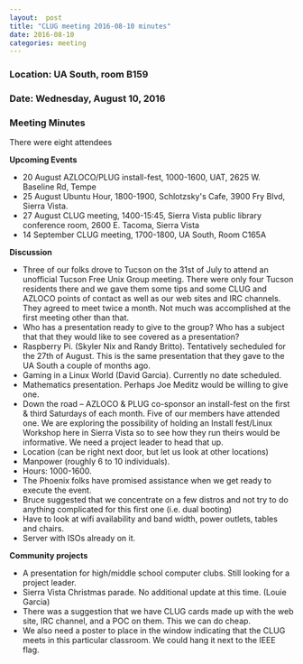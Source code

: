 ```yaml
---
layout:  post
title: "CLUG meeting 2016-08-10 minutes"
date: 2016-08-10
categories: meeting
---
```

### Location: UA South, room B159

### Date: Wednesday, August 10, 2016

### Meeting Minutes

There were eight attendees

**Upcoming Events**

 * 20 August AZLOCO/PLUG install-fest, 1000-1600, UAT, 2625 W. Baseline Rd, Tempe
 * 25 August Ubuntu Hour, 1800-1900, Schlotzsky's Cafe, 3900 Fry Blvd, Sierra Vista.
 * 27 August CLUG meeting, 1400-15:45, Sierra Vista public library conference room, 2600 E. Tacoma, Sierra Vista
 * 14 September CLUG meeting, 1700-1800, UA South, Room C165A
 
**Discussion**

 * Three of our folks drove to Tucson on the 31st of July to attend an unofficial Tucson Free Unix Group meeting.  There were only four Tucson residents there and we gave them some tips and some CLUG and AZLOCO points of contact as well as our web sites and IRC channels.  They agreed to meet twice a month.  Not much was accomplished at the first meeting other than that.
 * Who has a presentation ready to give to the group?  Who has a subject that that they would like to see covered as a presentation?
  * Raspberry Pi. (Skyler Nix and Randy Britto).  Tentatively secheduled for the 27th of August.  This is the same presentation that they gave to the UA South a couple of months ago.
  * Gaming in a Linux World (David Garcia).  Currently no date scheduled.
  * Mathematics presentation.  Perhaps Joe Meditz would be willing to give one.
 *  Down the road – AZLOCO & PLUG co-sponsor an install-fest on the first & third Saturdays of each month.  Five of our members have attended one.  We are exploring the possibility of holding an Install fest/Linux Workshop here in Sierra Vista so to see how they run theirs would be informative.  We need a project leader to head that up.  
  * Location (can be right next door, but let us look at other locations)
  * Manpower (roughly 6 to 10 individuals).  
  * Hours: 1000-1600.
  * The Phoenix folks have promised assistance when we get ready to execute the event.
  * Bruce suggested that we concentrate on a few distros and not try to do anything complicated for this first one (i.e. dual booting)
  * Have to look at wifi availability and band width, power outlets, tables and chairs.
  * Server with ISOs already on it.

**Community projects**

 * A presentation for high/middle school computer clubs.  Still looking for a project leader.
 * Sierra Vista Christmas parade.  No additional update at this time.  (Louie Garcia)
 * There was a suggestion that we have CLUG cards made up with the web site, IRC channel, and a POC on them.  This we can do cheap. 
 * We also need a poster to place in the window indicating that the CLUG meets in this particular classroom.  We could hang it next to the IEEE flag.
  
